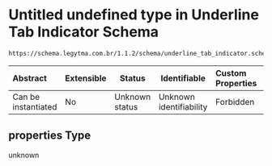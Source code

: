 # Untitled undefined type in Underline Tab Indicator Schema

```txt
https://schema.legytma.com.br/1.1.2/schema/underline_tab_indicator.schema.json#/properties
```




| Abstract            | Extensible | Status         | Identifiable            | Custom Properties | Additional Properties | Access Restrictions | Defined In                                                                                                    |
| :------------------ | ---------- | -------------- | ----------------------- | :---------------- | --------------------- | ------------------- | ------------------------------------------------------------------------------------------------------------- |
| Can be instantiated | No         | Unknown status | Unknown identifiability | Forbidden         | Allowed               | none                | [underline_tab_indicator.schema.json\*](../schema/underline_tab_indicator.schema.json) |

## properties Type

unknown

